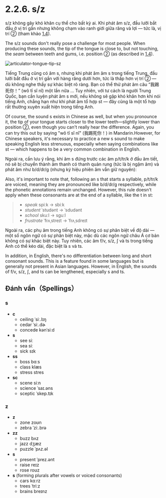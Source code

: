 # 2.2.6. <span class="pho">s/z</span>

<span class="pho">s/z</span> không gây khó khăn cụ thể cho bất kỳ ai. Khi phát âm <span class="pho">s/z</span>, đầu lưỡi bắt đầu ở vị trí gần nhưng không chạm vào ranh giới giữa răng và lợi — tức là, vị trí ② (tham khảo [1.4](1.4-articulators)).

The <span class="pho">s/z</span> sounds don't really pose a challenge for most people. When producing these sounds, the tip of the tongue is close to, but not touching, the _seam_ between teeth and gums, i.e. position ② (as described in [1.4](1.4-articulators)).

![articulator-tongue-tip-sz](/images/articulator-tongue-tip-sz.svg)

Tiếng Trung cũng có âm <span class="pho">s</span>, nhưng khi phát âm âm <span class="pho">s</span> trong tiếng Trung, đầu lưỡi bắt đầu ở vị trí gần với hàng răng dưới hơn, tức là thấp hơn vị trí ② — dù không nghe thấy sự khác biệt rõ ràng. Bạn có thể thử phát âm câu “我踢死你！” (<span class="pho">wǒ tī sǐ nǐ</span>) một lần nữa <span class="speak-word-inline" data-audio-other="/audios/us/我踢死你-zh-cn-male.mp3"></span>… Tuy nhiên, với tư cách là người Trung Quốc, bạn cần luyện phát âm <span class="pho">s</span> mới, nếu không sẽ gặp khó khăn hơn khi nói tiếng Anh, chẳng hạn như khi phát âm tổ hợp <span class="pho">st</span> — đây cũng là một tổ hợp rất thường xuyên xuất hiện trong tiếng Anh.

Of course, the sound <span class="pho">s</span> exists in Chinese as well, but when you pronounce it, the tip of your tongue starts closer to the lower teeth—slightly lower than position ②, even though you can't really hear the difference. Again, you can try this out by saying "wǒ tī sǐ nǐ" (我踢死你！)<span class="speak-word-inline" data-audio-other="/audios/us/我踢死你-zh-cn-male.mp3"></span> in Mandarin.However, for Chinese speakers, it's necessary to practice a new <span class="pho">s</span> sound to make speaking English less strenuous, especially when saying combinations like <span class="pho">st</span> — which happens to be a very common combination in English.

Ngoài ra, cần lưu ý rằng, khi âm <span class="pho">s</span> đứng trước các âm <span class="pho">p/t/tr/k</span> ở đầu âm tiết, nó sẽ bị chuyển thành âm thanh có thanh quản rung (tức là bị ngậm âm) và phát âm như <span class="pho">b/d/dr/g</span> (nhưng ký hiệu phiên âm vẫn giữ nguyên):

Also, it's important to note that, following an <span class="pho">s</span> that starts a syllable, <span class="pho">p/t/tr/k</span> are voiced, meaning they are pronounced like <span class="pho">b/d/dr/g</span> respectively, while the phonetic annotations remain unchanged. However, this rule doesn't apply when these consonants are at the end of a syllable, like the <span class="pho">t</span> in <span class="pho">st</span>:

> - _speak_ <span class="pho alt">spiːk</span> → <span class="pho alt">sbiːk</span><span class="speak-word-inline" data-audio-us-male="/audios/us/speak-us-male.mp3" data-audio-us-female="/audios/us/speak-us-female.mp3"></span>
> - _student_ <span class="pho alt">ˈstudənt</span> → <span class="pho alt">ˈsdudənt</span><span class="speak-word-inline" data-audio-us-male="/audios/us/student-us-male.mp3" data-audio-us-female="/audios/us/student-us-female.mp3"></span>
> - _school_ <span class="pho alt">skuːl</span> → <span class="pho alt">sguːl</span><span class="speak-word-inline" data-audio-us-male="/audios/us/school-us-male.mp3" data-audio-us-female="/audios/us/school-us-female.mp3"></span>
> - _frustrate_ <span class="pho alt">ˈfrʌˌstreɪt</span> → <span class="pho alt">ˈfrʌˌsdreɪt</span><span class="speak-word-inline" data-audio-us-male="/audios/us/frustrate-us-male.mp3" data-audio-us-female="/audios/us/frustrate-us-female.mp3"></span>

Ngoài ra, các phụ âm trong tiếng Anh không có sự phân biệt về độ dài — một số ngôn ngữ có sự phân biệt này, mặc dù các ngôn ngữ châu Á cơ bản không có sự khác biệt này. Tuy nhiên, các âm <span class="pho">f/v</span>, <span class="pho">s/z</span>, <span class="pho">ʃ</span> và <span class="pho">ts</span> trong tiếng Anh có thể kéo dài, đặc biệt là <span class="pho">s</span> và <span class="pho">ts</span>.

In addition, in English, there's no differentiation between long and short consonant sounds. This is a feature found in some languages but is generally not present in Asian languages. However, in English, the sounds of <span class="pho">f/v</span>, <span class="pho">s/z</span>, <span class="pho">ʃ</span>, and <span class="pho">ts</span> can be lengthened, especially <span class="pho">s</span> and <span class="pho">ts</span>.

## Đánh vần（Spellings）

### <span class="pho">s</span>

- **c**
  - ceiling <span class="pho alt">ˈsiː.lɪŋ</span> <span class="speak-word-inline" data-audio-us-male="/audios/us/ceiling-us-male.mp3" data-audio-us-female="/audios/us/ceiling-us-female.mp3"></span>
  - cedar <span class="pho alt">ˈsiː.dɚ</span> <span class="speak-word-inline" data-audio-us-male="/audios/us/cedar-us-male.mp3" data-audio-us-female="/audios/us/cedar-us-female.mp3"></span>
  - concede <span class="pho alt">kənˈsiːd</span> <span class="speak-word-inline" data-audio-us-male="/audios/us/concede-us-male.mp3" data-audio-us-female="/audios/us/concede-us-female.mp3"></span>
- **s**
  - see <span class="pho alt">siː</span> <span class="speak-word-inline" data-audio-us-male="/audios/us/see-us-male.mp3" data-audio-us-female="/audios/us/see-us-female.mp3"></span>
  - sea <span class="pho alt">siː</span> <span class="speak-word-inline" data-audio-us-male="/audios/us/sea-us-male.mp3" data-audio-us-female="/audios/us/sea-us-female.mp3"></span>
  - sick <span class="pho alt">sɪk</span> <span class="speak-word-inline" data-audio-us-male="/audios/us/sick-us-male.mp3" data-audio-us-female="/audios/us/sick-us-female.mp3"></span>
- **ss**
  - boss <span class="pho alt">bɑːs</span> <span class="speak-word-inline"  data-audio-us-male="/audios/us/boss-us-male.mp3" data-audio-us-female="/audios/us/boss-us-female.mp3"></span>
  - class <span class="pho alt">klæs</span> <span class="speak-word-inline" data-audio-us-male="/audios/us/class-us-male.mp3" data-audio-us-female="/audios/us/class-us-female.mp3"></span>
  - stress <span class="pho alt">stres</span> <span class="speak-word-inline" data-audio-us-male="/audios/us/stress-us-male.mp3" data-audio-us-female="/audios/us/stress-us-female.mp3"></span>
- **sc**
  - scene <span class="pho alt">siːn</span> <span class="speak-word-inline" data-audio-us-male="/audios/us/scene-us-male.mp3" data-audio-us-female="/audios/us/scene-us-female.mp3"></span>
  - science <span class="pho alt">ˈsaɪ.əns</span> <span class="speak-word-inline" data-audio-us-male="/audios/us/science-us-male.mp3" data-audio-us-female="/audios/us/science-us-female.mp3"></span>
  - sceptic <span class="pho alt">ˈskep.tɪk</span> <span class="speak-word-inline" data-audio-us-male="/audios/us/sceptic-us-male.mp3" data-audio-us-female="/audios/us/sceptic-us-female.mp3"></span>

### <span class="pho">z</span>

- **z**
  - zone <span class="pho alt">zoʊn</span> <span class="speak-word-inline" data-audio-us-male="/audios/us/zone-us-male.mp3" data-audio-us-female="/audios/us/zone-us-female.mp3"></span>
  - zebra <span class="pho alt">ˈziː.brə</span> <span class="speak-word-inline" data-audio-us-male="/audios/us/zebra-us-male.mp3" data-audio-us-female="/audios/us/zebra-us-female.mp3"></span>
- **zz**
  - buzz <span class="pho alt">bʌz</span> <span class="speak-word-inline" data-audio-us-male="/audios/us/buzz-us-male.mp3" data-audio-us-female="/audios/us/buzz-us-female.mp3"></span>
  - jazz <span class="pho alt">dʒæz</span> <span class="speak-word-inline" data-audio-us-male="/audios/us/jazz-us-male.mp3" data-audio-us-female="/audios/us/jazz-us-female.mp3"></span>
  - puzzle <span class="pho alt">ˈpʌz.əl</span> <span class="speak-word-inline" data-audio-us-male="/audios/us/puzzle-us-male.mp3" data-audio-us-female="/audios/us/puzzle-us-female.mp3"></span>
- **s**
  - present <span class="pho alt">ˈprez.ənt</span> <span class="speak-word-inline" data-audio-us-male="/audios/us/present-us-male.mp3" data-audio-us-female="/audios/us/present-us-female.mp3"></span>
  - raise <span class="pho alt">reɪz</span> <span class="speak-word-inline" data-audio-us-male="/audios/us/raise-us-male.mp3" data-audio-us-female="/audios/us/raise-us-female.mp3"></span>
  - rose <span class="pho alt">roʊz</span> <span class="speak-word-inline" data-audio-us-male="/audios/us/rose-us-male.mp3" data-audio-us-female="/audios/us/rose-us-female.mp3"></span>
- **s** (forming plurals after vowels or voiced consonants)
  - cars <span class="pho alt">kɑːrz</span> <span class="speak-word-inline" data-audio-us-male="/audios/us/cars-us-male.mp3" data-audio-us-female="/audios/us/cars-us-female.mp3"></span>
  - trees <span class="pho alt">ˈtriːz</span> <span class="speak-word-inline" data-audio-us-male="/audios/us/trees-us-male.mp3" data-audio-us-female="/audios/us/trees-us-female.mp3"></span>
  - brains <span class="pho alt">breɪnz</span> <span class="speak-word-inline" data-audio-us-male="/audios/us/brains-us-male.mp3" data-audio-us-female="/audios/us/brains-us-female.mp3"></span>
